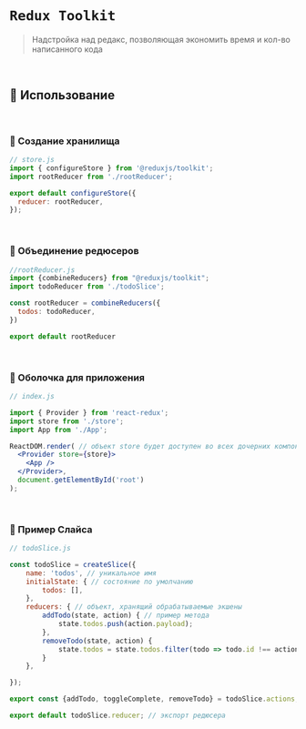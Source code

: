 # `Redux Toolkit`
> Надстройка над редакс, позволяющая экономить время и кол-во написанного кода

<br>

## 🚩 Использование

<br>

### 🔵 Создание хранилища

```jsx
// store.js
import { configureStore } from '@reduxjs/toolkit';
import rootReducer from './rootReducer';

export default configureStore({
  reducer: rootReducer,
});

```

<br>


### 🔵 Объединение редюсеров

```jsx
//rootReducer.js
import {combineReducers} from "@reduxjs/toolkit";
import todoReducer from './todoSlice';

const rootReducer = combineReducers({
  todos: todoReducer,
})

export default rootReducer
```

<br>


### 🔵 Оболочка для приложения

```jsx
// index.js

import { Provider } from 'react-redux';
import store from './store';
import App from './App';

ReactDOM.render( // объект store будет доступен во всех дочерних компонентах 
  <Provider store={store}>  
    <App />
  </Provider>,
  document.getElementById('root')
);

```

<br>


### 🔵 Пример Слайса

```jsx
// todoSlice.js

const todoSlice = createSlice({
    name: 'todos', // уникальное имя
    initialState: { // состояние по умолчанию
        todos: [],
    },
    reducers: { // объект, хранящий обрабатываемые экшены
        addTodo(state, action) { // пример метода
            state.todos.push(action.payload);
        },
        removeTodo(state, action) {
            state.todos = state.todos.filter(todo => todo.id !== action.payload.id);
        }
    },

});

export const {addTodo, toggleComplete, removeTodo} = todoSlice.actions; // экспорт экшенов (точнее  экспорт action creators)

export default todoSlice.reducer; // экспорт редюсера

```

<br>
